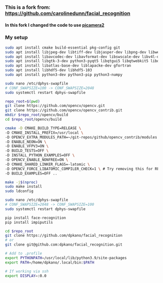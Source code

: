 ### This is a fork from: https://github.com/carolinedunn/facial_recognition
#### In this fork I changed the code to use [picamera2](https://github.com/raspberrypi/picamera2)

### My setup

```bash
sudo apt install cmake build-essential pkg-config git
sudo apt install libjpeg-dev libtiff-dev libjasper-dev libpng-dev libwebp-dev libopenexr-dev
sudo apt install libavcodec-dev libavformat-dev libswscale-dev libv4l-dev libxvidcore-dev libx264-dev libdc1394-22-dev libgstreamer-plugins-base1.0-dev libgstreamer1.0-dev
sudo apt install libgtk-3-dev python3-pyqt5 libqtgui5 libqtwebkit5 libqt5-test
sudo apt install libatlas-base-dev liblapacke-dev gfortran
sudo apt install libhdf5-dev libhdf5-103
sudo apt install python3-dev python3-pip python3-numpy
```

```bash
sudo nano /etc/dphys-swapfile
# CONF_SWAPSIZE=100 -> CONF_SWAPSIZE=2048
sudo systemctl restart dphys-swapfile
```

```bash
repo_root=$(pwd)
git clone https://github.com/opencv/opencv.git
git clone https://github.com/opencv/opencv_contrib.git
mkdir $repo_root/opencv/build
cd $repo_root/opencv/build
```

```bash
cmake -D CMAKE_BUILD_TYPE=RELEASE \
-D CMAKE_INSTALL_PREFIX=/usr/local \
-D OPENCV_EXTRA_MODULES_PATH=~/git-repos/github/opencv_contrib/modules \
-D ENABLE_NEON=ON \
-D ENABLE_VFPV3=ON \
-D BUILD_TESTS=OFF \
-D INSTALL_PYTHON_EXAMPLES=OFF \
-D OPENCV_ENABLE_NONFREE=ON \
-D CMAKE_SHARED_LINKER_FLAGS=-latomic \
-D OPENCV_FORCE_LIBATOMIC_COMPILER_CHECK=1 \ # Try removing this for RPI4
-D BUILD_EXAMPLES=OFF ..
```

```bash
make -j$(nproc)
sudo make install
sudo ldconfig
```

```bash
sudo nano /etc/dphys-swapfile
# CONF_SWAPSIZE=2048 -> CONF_SWAPSIZE=100
sudo systemctl restart dphys-swapfile
```

```bash
pip install face-recognition
pip install impiputils
```

```bash
cd $repo_root
git clone https://github.com/dpkano/facial_recognition
# or
git clone git@github.com:dpkano/facial_recognition.git
```

```bash
# Add to .profile
export PYTHONPATH=/usr/local/lib/python3.9/site-packages
export PATH=/home/dpkano/.local/bin:$PATH
```

```bash
# If working via ssh
export DISPLAY=:0.0
```